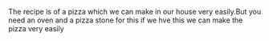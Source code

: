 The recipe is of a pizza which we can make in our house very easily.But you need an oven and a pizza stone for this if we hve this we can make the pizza very easily